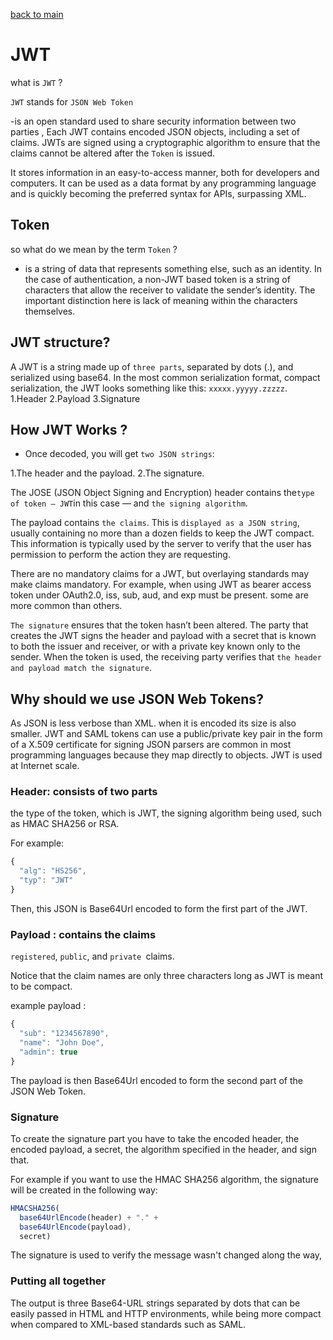[back to main](/README.md)
# JWT

what is `JWT` ?  

`JWT` stands for `JSON Web Token`  

-is an open standard used to share security information between two parties , Each JWT contains encoded JSON objects, including a set of claims. JWTs are signed using a cryptographic algorithm to ensure that the claims cannot be altered after the `Token` is issued.

It stores information in an easy-to-access manner, both for developers and computers. It can be used as a data format by any programming language and is quickly becoming the preferred syntax for APIs, surpassing XML.

## Token 

so what do we mean by the term `Token` ?

-  is a string of data that represents something else, such as an identity. In the case of authentication, a non-JWT based token is a string of characters that allow the receiver to validate the sender’s identity. The important distinction here is lack of meaning within the characters themselves. 


## JWT structure?

A JWT is a string made up of `three parts`, separated by dots (.), and serialized using base64. In the most common serialization format, compact serialization, the JWT looks something like this: `xxxxx.yyyyy.zzzzz`. 
1.Header
2.Payload
3.Signature 


## How JWT Works ?

- Once decoded, you will get `two JSON strings`:

1.The header and the payload.
2.The signature. 

The JOSE (JSON Object Signing and Encryption) header contains the` type of token — JWT `in this case — and `the signing algorithm`.  

The payload contains `the claims`. This is `displayed as a JSON string`, usually containing no more than a dozen fields to keep the JWT compact. This information is typically used by the server to verify that the user has permission to perform the action they are requesting.

There are no mandatory claims for a JWT, but overlaying standards may make claims mandatory. For example, when using JWT as bearer access token under OAuth2.0, iss, sub, aud, and exp must be present. some are more common than others. 

`The signature` ensures that the token hasn’t been altered. The party that creates the JWT signs the header and payload with a secret that is known to both the issuer and receiver, or with a private key known only to the sender. When the token is used, the receiving party verifies that `the header and payload match the signature`.

## Why should we use JSON Web Tokens?

As JSON is less verbose than XML.
when it is encoded its size is also smaller.
JWT and SAML tokens can use a public/private key pair in the form of a X.509 certificate for signing
JSON parsers are common in most programming languages because they map directly to objects.
JWT is used at Internet scale.


### Header: consists of two parts
 the type of the token, which is JWT, 
 the signing algorithm being used, such as HMAC SHA256 or RSA.

For example: 
```js
{
  "alg": "HS256",
  "typ": "JWT"
}
```
Then, this JSON is Base64Url encoded to form the first part of the JWT.

### Payload : contains the claims
`registered`, `public`, and `private `claims.

Notice that the claim names are only three characters long as JWT is meant to be compact.

 example payload :
```js
{
  "sub": "1234567890",
  "name": "John Doe",
  "admin": true
}
```
The payload is then Base64Url encoded to form the second part of the JSON Web Token.

### Signature
To create the signature part you have to take the encoded header, the encoded payload, a secret, the algorithm specified in the header, and sign that.

For example if you want to use the HMAC SHA256 algorithm, the signature will be created in the following way:
```js
HMACSHA256(
  base64UrlEncode(header) + "." +
  base64UrlEncode(payload),
  secret)
  ```
The signature is used to verify the message wasn't changed along the way, 

### Putting all together
The output is three Base64-URL strings separated by dots that can be easily passed in HTML and HTTP environments, while being more compact when compared to XML-based standards such as SAML.

